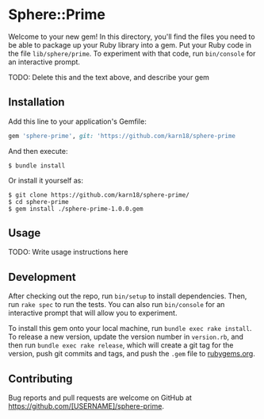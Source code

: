# Sphere::Prime

Welcome to your new gem! In this directory, you'll find the files you need to be able to package up your Ruby library into a gem. Put your Ruby code in the file `lib/sphere/prime`. To experiment with that code, run `bin/console` for an interactive prompt.

TODO: Delete this and the text above, and describe your gem

## Installation

Add this line to your application's Gemfile:

```ruby
gem 'sphere-prime', git: 'https://github.com/karn18/sphere-prime
```

And then execute:

    $ bundle install

Or install it yourself as:

    $ git clone https://github.com/karn18/sphere-prime/
    $ cd sphere-prime
    $ gem install ./sphere-prime-1.0.0.gem

## Usage

TODO: Write usage instructions here

## Development

After checking out the repo, run `bin/setup` to install dependencies. Then, run `rake spec` to run the tests. You can also run `bin/console` for an interactive prompt that will allow you to experiment.

To install this gem onto your local machine, run `bundle exec rake install`. To release a new version, update the version number in `version.rb`, and then run `bundle exec rake release`, which will create a git tag for the version, push git commits and tags, and push the `.gem` file to [rubygems.org](https://rubygems.org).

## Contributing

Bug reports and pull requests are welcome on GitHub at https://github.com/[USERNAME]/sphere-prime.

